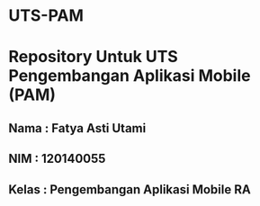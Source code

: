 # UTS-PAM
# Repository Untuk UTS Pengembangan Aplikasi Mobile (PAM) </br>

## Nama : Fatya Asti Utami </br>
## NIM : 120140055 </br>
## Kelas : Pengembangan Aplikasi Mobile RA
